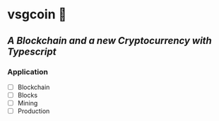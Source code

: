 # vsgcoin :stars:
## *A Blockchain and a new Cryptocurrency with Typescript* 


### Application
- [ ] Blockchain
- [ ] Blocks
- [ ] Mining
- [ ] Production
